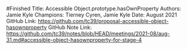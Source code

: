 #Finished
Title: Accessible Object.prototype.hasOwnProperty
Authors: Jamie Kyle
Champions: Tierney Cyren, Jamie Kyle
Date: August 2021
GitHub Link: https://github.com/tc39/proposal-accessible-object-hasownproperty
GitHub Note Link: https://github.com/tc39/notes/blob/HEAD/meetings/2021-08/aug-31.md#accessible-object-hasownproperty-for-stage-4
